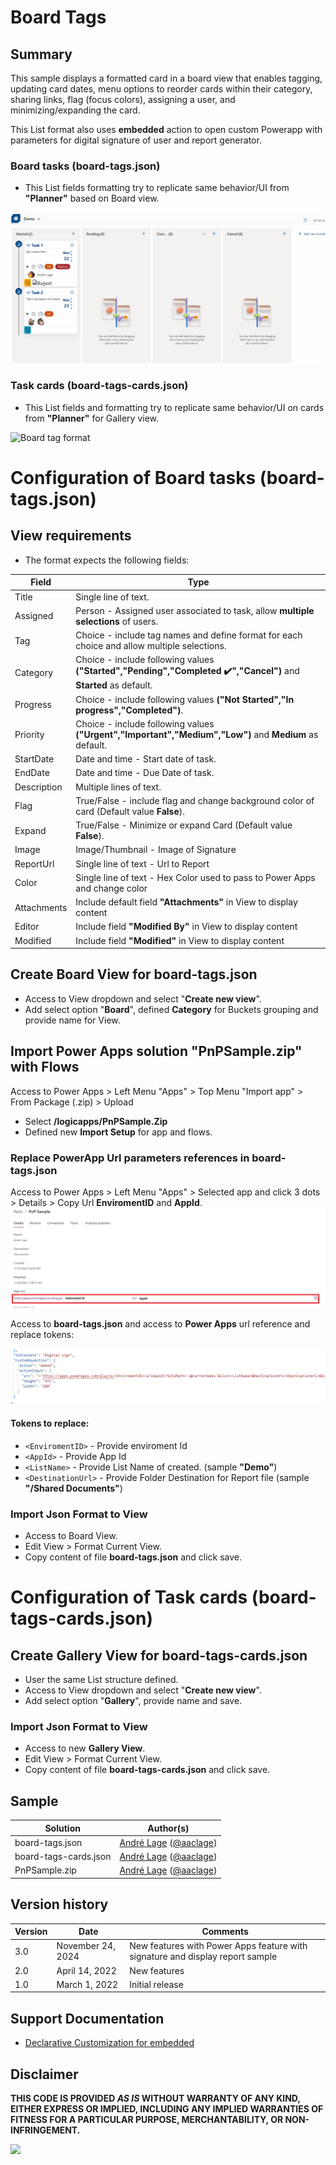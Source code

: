 # Board Tags

## Summary
This sample displays a formatted card in a board view that enables tagging, updating card dates, menu options to reorder cards within their category, sharing links, flag (focus colors), assigning a user, and minimizing/expanding the card. 

This List format also uses **embedded** action to open custom Powerapp with parameters for digital signature of user and report generator.

### Board tasks (board-tags.json)

- This List fields formatting try to replicate same behavior/UI from **"Planner"** based on Board view.

![screenshot of the sample](./assets/screenshot.gif)

### Task cards  (board-tags-cards.json)

- This List fields and formatting try to replicate same behavior/UI  on cards from **"Planner"** for Gallery view.

![Board tag format](./assets/screenshot-card-tasks.png) 

# Configuration of Board tasks (board-tags.json)

## View requirements
- The format expects the following fields:

Field |Type
--------|---------
Title | Single line of text.
Assigned | Person - Assigned user associated to task, allow **multiple selections** of users.
Tag | Choice - include tag names and define format for each choice and allow multiple selections.
Category | Choice - include following values **("Started","Pending","Completed ✔️","Cancel")** and **Started** as default.
Progress | Choice - include following values **("Not Started","In progress","Completed")**.
Priority | Choice - include following values **("Urgent","Important","Medium","Low")** and **Medium** as default.
StartDate | Date and time - Start date of task.
EndDate | Date and time - Due Date of task.
Description | Multiple lines of text.
Flag | True/False - include flag and change background color of card (Default value **False**).
Expand | True/False - Minimize or expand Card (Default value **False**).
Image | Image/Thumbnail - Image of Signature
ReportUrl | Single line of text - Url to Report
Color | Single line of text - Hex Color  used to pass to Power Apps and change color
Attachments | Include default field **"Attachments"** in View to display content 
Editor | Include field **"Modified By"** in View to display content 
Modified | Include field  **"Modified"** in View to display content 


## Create Board View for board-tags.json

- Access to View dropdown and select "**Create new view**".
- Add select option "**Board**", defined **Category** for Buckets grouping and provide name for View.

## Import Power Apps solution "PnPSample.zip" with Flows

Access to Power Apps > Left Menu "Apps" > Top Menu "Import app" > From Package (.zip) > Upload 
- Select **/logicapps/PnPSample.Zip**
- Defined new **Import Setup** for app and flows. 

### Replace PowerApp Url parameters references in board-tags.json

Access to Power Apps > Left Menu "Apps" > Selected app and click 3 dots > Details > Copy Url **EnviromentID** and **AppId**.
![Power Apps setting](./assets/screenshot-powerapp-info.png)

Access to **board-tags.json** and access to **Power Apps** url reference and replace tokens:

![Power Apps settings Params](./assets/screenshot-powerapp-json-param.png)

#### Tokens to replace:
- ```<EnviromentID>``` - Provide enviroment Id
- ```<AppId>``` - Provide App Id 
- ```<ListName>``` - Provide List Name of created. (sample **"Demo"**)
- ```<DestinationUrl>``` - Provide Folder Destination for Report file (sample **"/Shared Documents"**)

### Import Json Format to View

- Access to Board View.
- Edit View > Format Current View. 
- Copy content of file **board-tags.json** and click save.

# Configuration of Task cards  (board-tags-cards.json)

## Create Gallery View for board-tags-cards.json

- User the same List structure defined.
- Access to View dropdown and select "**Create new view**".
- Add select option "**Gallery**", provide name and save.

### Import Json Format to View

- Access to new **Gallery View**.
- Edit View > Format Current View. 
- Copy content of file **board-tags-cards.json** and click save.


## Sample

Solution|Author(s)
--------|---------
board-tags.json | [André Lage](https://github.com/aaclage) ([@aaclage](https://twitter.com/aaclage))
board-tags-cards.json | [André Lage](https://github.com/aaclage) ([@aaclage](https://twitter.com/aaclage))
PnPSample.zip | [André Lage](https://github.com/aaclage) ([@aaclage](https://twitter.com/aaclage))

## Version history

Version|Date|Comments
-------|----|--------
3.0|November 24, 2024|New features with Power Apps feature with signature and display report sample
2.0|April 14, 2022|New features
1.0|March 1, 2022|Initial release

## Support Documentation 

- [Declarative Customization for embedded](https://learn.microsoft.com/en-us/sharepoint/dev/declarative-customization/formatting-syntax-reference#customrowaction)

## Disclaimer
**THIS CODE IS PROVIDED *AS IS* WITHOUT WARRANTY OF ANY KIND, EITHER EXPRESS OR IMPLIED, INCLUDING ANY IMPLIED WARRANTIES OF FITNESS FOR A PARTICULAR PURPOSE, MERCHANTABILITY, OR NON-INFRINGEMENT.**

<img src="https://pnptelemetry.azurewebsites.net/list-formatting/view-samples/board-tags" />
